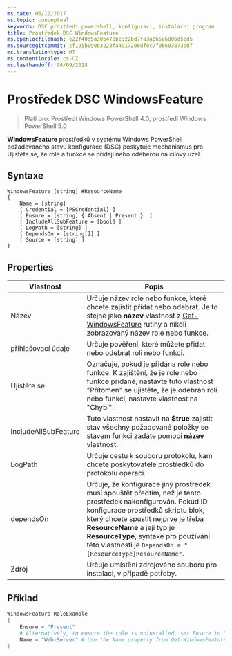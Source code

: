 ```yaml
---
ms.date: 06/12/2017
ms.topic: conceptual
keywords: DSC prostředí powershell, konfiguraci, instalační program
title: Prostředek DSC WindowsFeature
ms.openlocfilehash: e22f40d5a30b470bc322bd7fa3a065e6806d5cd5
ms.sourcegitcommit: cf195b090b3223fa4917206dfec7f0b603873cdf
ms.translationtype: MT
ms.contentlocale: cs-CZ
ms.lasthandoff: 04/09/2018
---
```

# <a name="dsc-windowsfeature-resource"></a>Prostředek DSC WindowsFeature

> Platí pro: Prostředí Windows PowerShell 4.0, prostředí Windows PowerShell 5.0

**WindowsFeature** prostředků v systému Windows PowerShell požadovaného stavu konfigurace (DSC) poskytuje mechanismus pro Ujistěte se, že role a funkce se přidají nebo odeberou na cílový uzel.

## <a name="syntax"></a>Syntaxe

```
WindowsFeature [string] #ResourceName
{
    Name = [string]
    [ Credential = [PSCredential] ]
    [ Ensure = [string] { Absent | Present }  ]
    [ IncludeAllSubFeature = [bool] ]
    [ LogPath = [string] ]
    [ DependsOn = [string[]] ]
    [ Source = [string] ]
}
```

## <a name="properties"></a>Properties

|  Vlastnost  |  Popis   |
|---|---|
| Název| Určuje název role nebo funkce, které chcete zajistit přidat nebo odebrat. Je to stejné jako __název__ vlastnost z [Get-WindowsFeature](/powershell/module/servermanager/Get-WindowsFeature) rutiny a nikoli zobrazovaný název role nebo funkce.|
| přihlašovací údaje| Určuje pověření, které můžete přidat nebo odebrat roli nebo funkci.|
| Ujistěte se| Označuje, pokud je přidána role nebo funkce. K zajištění, že je role nebo funkce přidané, nastavte tuto vlastnost "Přítomen" se ujistěte, že je odebrán roli nebo funkci, nastavte vlastnost na "Chybí".|
| IncludeAllSubFeature| Tuto vlastnost nastavit na __$true__ zajistit stav všechny požadované položky se stavem funkci zadáte pomocí __název__ vlastnost.|
| LogPath| Určuje cestu k souboru protokolu, kam chcete poskytovatele prostředků do protokolu operaci.|
| dependsOn| Určuje, že konfigurace jiný prostředek musí spouštět předtím, než je tento prostředek nakonfigurován. Pokud ID konfigurace prostředků skriptu blok, který chcete spustit nejprve je třeba __ResourceName__ a její typ je __ResourceType__, syntaxe pro používání této vlastnosti je `DependsOn = "[ResourceType]ResourceName"`.|
| Zdroj| Určuje umístění zdrojového souboru pro instalaci, v případě potřeby.|

## <a name="example"></a>Příklad
```powershell
WindowsFeature RoleExample
{
    Ensure = "Present"
    # Alternatively, to ensure the role is uninstalled, set Ensure to "Absent"
    Name = "Web-Server" # Use the Name property from Get-WindowsFeature
}
```